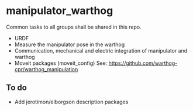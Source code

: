 # manipulator_warthog

Common tasks to all groups shall be shared in this repo.

- URDF 
- Measure the manipulator pose in the warthog
- Communication, mechanical and electric integration of manipulator and warthog
- Moveit packages (moveit_config)
See: https://github.com/warthog-cpr/warthog_manipulation


## To do

- Add jerotimon/elborgson description packages
